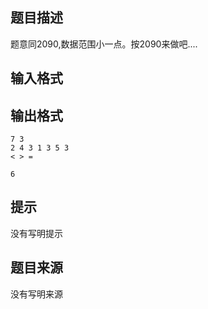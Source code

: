 


## 题目描述
题意同2090,数据范围小一点。按2090来做吧....
## 输入格式
## 输出格式

```input1
7 3
2 4 3 1 3 5 3
< > =

```
```output1
6
```

## 提示
没有写明提示
## 题目来源
没有写明来源


